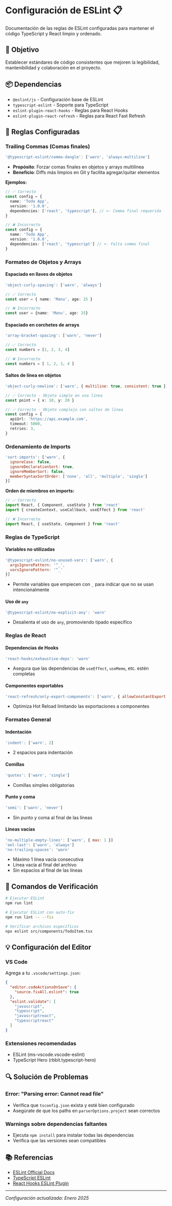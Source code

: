 # Configuración de ESLint 📋

Documentación de las reglas de ESLint configuradas para mantener el código TypeScript y React limpio y ordenado.

## 🎯 Objetivo

Establecer estándares de código consistentes que mejoren la legibilidad, mantenibilidad y colaboración en el proyecto.

## 📦 Dependencias

- `@eslint/js` - Configuración base de ESLint
- `typescript-eslint` - Soporte para TypeScript
- `eslint-plugin-react-hooks` - Reglas para React Hooks
- `eslint-plugin-react-refresh` - Reglas para React Fast Refresh

## 🔧 Reglas Configuradas

### Trailing Commas (Comas finales)
```javascript
'@typescript-eslint/comma-dangle': ['warn', 'always-multiline']
```
- **Propósito**: Forzar comas finales en objetos y arrays multilínea
- **Beneficio**: Diffs más limpios en Git y facilita agregar/quitar elementos

**Ejemplos:**
```typescript
// ✅ Correcto
const config = {
  name: 'Todo App',
  version: '1.0.0',
  dependencies: ['react', 'typescript'], // <- Comma final requerida
}

// ❌ Incorrecto
const config = {
  name: 'Todo App',
  version: '1.0.0',
  dependencies: ['react', 'typescript'] // <- Falta comma final
}
```

### Formateo de Objetos y Arrays

#### Espaciado en llaves de objetos
```javascript
'object-curly-spacing': ['warn', 'always']
```
```typescript
// ✅ Correcto
const user = { name: 'Manu', age: 25 }

// ❌ Incorrecto
const user = {name: 'Manu', age: 25}
```

#### Espaciado en corchetes de arrays
```javascript
'array-bracket-spacing': ['warn', 'never']
```
```typescript
// ✅ Correcto
const numbers = [1, 2, 3, 4]

// ❌ Incorrecto
const numbers = [ 1, 2, 3, 4 ]
```

#### Saltos de línea en objetos
```javascript
'object-curly-newline': ['warn', { multiline: true, consistent: true }]
```
```typescript
// ✅ Correcto - Objeto simple en una línea
const point = { x: 10, y: 20 }

// ✅ Correcto - Objeto complejo con saltos de línea
const config = {
  apiUrl: 'https://api.example.com',
  timeout: 5000,
  retries: 3,
}
```

### Ordenamiento de Imports
```javascript
'sort-imports': ['warn', {
  ignoreCase: false,
  ignoreDeclarationSort: true,
  ignoreMemberSort: false,
  memberSyntaxSortOrder: ['none', 'all', 'multiple', 'single']
}]
```

**Orden de miembros en imports:**
```typescript
// ✅ Correcto
import React, { Component, useState } from 'react'
import { createContext, useCallback, useEffect } from 'react'

// ❌ Incorrecto
import React, { useState, Component } from 'react'
```

### Reglas de TypeScript

#### Variables no utilizadas
```javascript
'@typescript-eslint/no-unused-vars': ['warn', { 
  argsIgnorePattern: '^_',
  varsIgnorePattern: '^_'
}]
```
- Permite variables que empiecen con `_` para indicar que no se usan intencionalmente

#### Uso de `any`
```javascript
'@typescript-eslint/no-explicit-any': 'warn'
```
- Desalienta el uso de `any`, promoviendo tipado específico

### Reglas de React

#### Dependencias de Hooks
```javascript
'react-hooks/exhaustive-deps': 'warn'
```
- Asegura que las dependencias de `useEffect`, `useMemo`, etc. estén completas

#### Componentes exportables
```javascript
'react-refresh/only-export-components': ['warn', { allowConstantExport: true }]
```
- Optimiza Hot Reload limitando las exportaciones a componentes

### Formateo General

#### Indentación
```javascript
'indent': ['warn', 2]
```
- 2 espacios para indentación

#### Comillas
```javascript
'quotes': ['warn', 'single']
```
- Comillas simples obligatorias

#### Punto y coma
```javascript
'semi': ['warn', 'never']
```
- Sin punto y coma al final de las líneas

#### Líneas vacías
```javascript
'no-multiple-empty-lines': ['warn', { max: 1 }]
'eol-last': ['warn', 'always']
'no-trailing-spaces': 'warn'
```
- Máximo 1 línea vacía consecutiva
- Línea vacía al final del archivo
- Sin espacios al final de las líneas

## 🚀 Comandos de Verificación

```bash
# Ejecutar ESLint
npm run lint

# Ejecutar ESLint con auto-fix
npm run lint -- --fix

# Verificar archivos específicos
npx eslint src/components/TodoItem.tsx
```

## 💡 Configuración del Editor

### VS Code
Agrega a tu `.vscode/settings.json`:
```json
{
  "editor.codeActionsOnSave": {
    "source.fixAll.eslint": true
  },
  "eslint.validate": [
    "javascript",
    "typescript",
    "javascriptreact",
    "typescriptreact"
  ]
}
```

### Extensiones recomendadas
- ESLint (ms-vscode.vscode-eslint)
- TypeScript Hero (rbbit.typescript-hero)

## 🔍 Solución de Problemas

### Error: "Parsing error: Cannot read file"
- Verifica que `tsconfig.json` exista y esté bien configurado
- Asegúrate de que los paths en `parserOptions.project` sean correctos

### Warnings sobre dependencias faltantes
- Ejecuta `npm install` para instalar todas las dependencias
- Verifica que las versiones sean compatibles

## 📚 Referencias

- [ESLint Official Docs](https://eslint.org/docs/)
- [TypeScript ESLint](https://typescript-eslint.io/)
- [React Hooks ESLint Plugin](https://github.com/facebook/react/tree/main/packages/eslint-plugin-react-hooks)

---

*Configuración actualizada: Enero 2025*